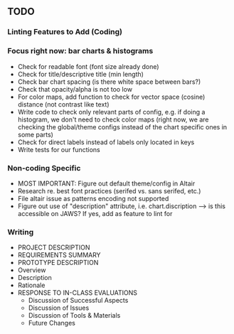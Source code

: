 ## TODO

### Linting Features to Add (Coding)
### Focus right now: bar charts \& histograms

*  Check for readable font (font size already done)
*  Check for title/descriptive title (min length)
*  Check bar chart spacing (is there white space between bars?)
*  Check that opacity/alpha is not too low
*  For color maps, add function to check for vector space (cosine) distance (not contrast like text)
*  Write code to check only relevant parts of config, e.g. if doing a histogram, we don't need to check color maps (right now, we are checking the global/theme configs instead of the chart specific ones in some parts)
*  Check for direct labels instead of labels only located in keys
*  Write tests for our functions

### Non-coding Specific

*  MOST IMPORTANT: Figure out default theme/config in Altair
*  Research re. best font practices (serifed vs. sans serifed, etc.)
*  File altair issue as patterns encoding not supported
*  Figure out use of "description" attribute, i.e. chart.discription --> is this accessible on JAWS? If yes, add as feature to lint for

### Writing
*  PROJECT DESCRIPTION
*  REQUIREMENTS SUMMARY
*  PROTOTYPE DESCRIPTION
  *  Overview
  *  Description
  *  Rationale
* RESPONSE TO IN-CLASS EVALUATIONS
  *  Discussion of Successful Aspects
  *  Discussion of Issues
  *  Discussion of Tools & Materials
  *  Future Changes
